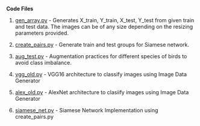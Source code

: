 **Code Files**

1) [gen_array.py](https://github.com/AKASH2907/bird-species-classification/blob/master/working%20codes/gen_array.py) - Generates X_train, Y_train, X_test, Y_test from given train and test data. The images can be of any size depending on the resizing parameters provided.

2) [create_pairs.py](https://github.com/AKASH2907/bird-species-classification/blob/master/working%20codes/create_pairs.py) - Generate train and test groups for Siamese network.

3) [aug_test.py](https://github.com/AKASH2907/bird-species-classification/blob/master/working%20codes/aug_test.py) - Augmentation practices for different species of birds to avoid class imbalance.

4) [vgg_old.py](https://github.com/AKASH2907/bird-species-classification/blob/master/working%20codes/vgg_old.py) - VGG16 architecture to classify images using Image Data Generator

5) [alex_old.py](https://github.com/AKASH2907/bird-species-classification/blob/master/working%20codes/alex_old.py) - AlexNet architecture to clasiify images using Image Data Generator

6) [siamese_net.py]() - Siamese Network Implementation using create_pairs.py
